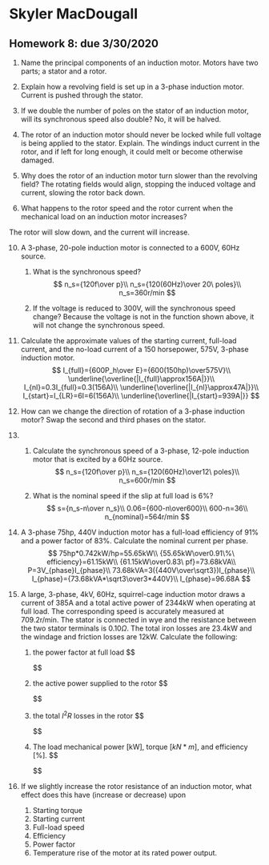 # Skyler MacDougall

## Homework 8: due 3/30/2020

1.  Name the principal components of an induction motor.
    Motors have two parts; a stator and a rotor.
    
2.  Explain how a revolving field is set up in a 3-phase induction motor.
    Current is pushed through the stator.
    
3.   If we double the number of poles on the stator of an induction motor, will its synchronous speed also double?
    No, it will be halved.
    
4.   The rotor of an induction motor should never be locked while full voltage is being applied to the stator. Explain.
    The windings induct current in the rotor, and if left for long enough, it could melt or become otherwise damaged.
    
5.   Why does the rotor of an induction motor turn slower than the revolving field?
    The rotating fields would align, stopping the induced voltage and current, slowing the rotor back down.
    
6.   What happens to the rotor speed and the rotor current when the mechanical load on an induction motor increases?

The rotor will slow down, and the current will increase.

10.  A 3-phase, 20-pole induction motor is connected to a 600V, 60Hz source.
     1.  What is the synchronous speed?
         $$
         n_s={120f\over p}\\
         n_s={120(60Hz)\over 20\ poles}\\
         n_s=360r/min
         $$
         
     2.  If the voltage is reduced to 300V, will the synchronous speed change? 
         Because the voltage is not in the function shown above, it will not change the synchronous speed.



12.  Calculate the approximate values of the starting current, full-load current, and the no-load current of a 150 horsepower, 575V, 3-phase induction motor.
     $$
     I_{full}={600P_h\over E}={600(150hp)\over575V}\\
     \underline{\overline{|I_{full}\approx156A|}}\\
     I_{nl}=0.3I_{full}=0.3(156A)\\
     \underline{\overline{|I_{nl}\approx47A|}}\\
     I_{start}=I_{LR}=6I=6(156A)\\
     \underline{\overline{|I_{start}=939A|}}
     $$
     



14. How can we change the direction of rotation of a 3-phase induction motor?
    Swap the second and third phases on the stator.



15. 
    1. Calculate the synchronous speed of a 3-phase, 12-pole induction motor that is excited by a 60Hz source.
        $$
        n_s={120f\over p}\\
        n_s={120(60Hz)\over12\ poles}\\
        n_s=600r/min
        $$
        
    2. What is the nominal speed if the slip at full load is 6%?
        $$
        s={n_s-n\over n_s}\\
        0.06={600-n\over600}\\
        600-n=36\\
        n_{nominal}=564r/min
        $$
        



18. A 3-phase 75hp, 440V induction motor has a full-load efficiency of 91% and a power factor of 83%. Calculate the nominal current per phase.
    $$
    75hp*0.742kW/hp=55.65kW\\
    {55.65kW\over0.91\%\ efficiency}=61.15kW\\
    {61.15kW\over0.83\ pf}=73.68kVA\\
    P=3V_{phase}I_{phase}\\
    73.68kVA=3({440V\over\sqrt3})I_{phase}\\
    I_{phase}={73.68kVA*\sqrt3\over3*440V}\\
    I_{phase}=96.68A
    $$



23. A large, 3-phase, 4kV, 60Hz, squirrel-cage induction motor draws a current of 385A and a total active power of 2344kW when operating at full load. The corresponding speed is accurately measured at 709.2r/min. The stator is connected in wye and the resistance between the two stator terminals is $0.10\Omega$. The total iron losses are 23.4kW and the windage and friction losses are 12kW. Calculate the following:
    1. the power factor at full load
        $$
        
        $$
    
    2. the active power supplied to the rotor
        $$
        
        $$
    
    3. the total $I^2R$ losses in the rotor
        $$
        
        $$
    
    4. The load mechanical power [kW], torque [$kN*m$], and efficiency [%].
        $$
        
        $$



24.  If we slightly increase the rotor resistance of an induction motor, what effect does this have (increase or decrease) upon
     1.  Starting torque
     2.  Starting current
     3.  Full-load speed
     4.  Efficiency
     5.  Power factor
     6.  Temperature rise of the motor at its rated power output.
